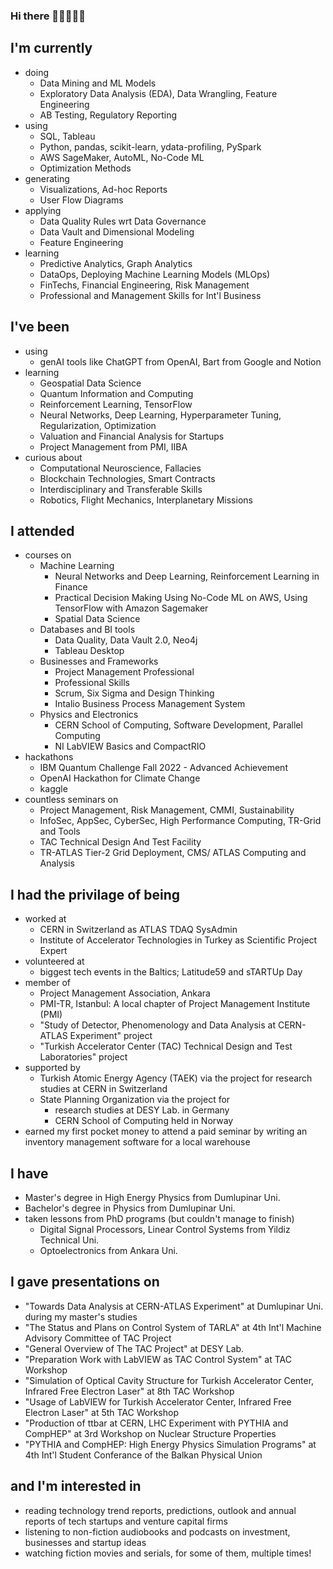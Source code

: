 ### Hi there 👋🏻👨🏻‍💻

## I'm currently
- doing
  - Data Mining and ML Models
  - Exploratory Data Analysis (EDA), Data Wrangling, Feature Engineering
  - AB Testing, Regulatory Reporting
- using
  - SQL, Tableau
  - Python, pandas, scikit-learn, ydata-profiling, PySpark
  - AWS SageMaker, AutoML, No-Code ML
  - Optimization Methods
- generating
  - Visualizations, Ad-hoc Reports
  - User Flow Diagrams
- applying
  - Data Quality Rules wrt Data Governance
  - Data Vault and Dimensional Modeling
  - Feature Engineering
- learning
  - Predictive Analytics, Graph Analytics
  - DataOps, Deploying Machine Learning Models (MLOps)
  - FinTechs, Financial Engineering, Risk Management
  - Professional and Management Skills for Int'l Business


## I've been
- using
  - genAI tools like ChatGPT from OpenAI, Bart from Google and Notion
- learning
  - Geospatial Data Science
  - Quantum Information and Computing
  - Reinforcement Learning, TensorFlow
  - Neural Networks, Deep Learning, Hyperparameter Tuning, Regularization, Optimization
  - Valuation and Financial Analysis for Startups
  - Project Management from PMI, IIBA
- curious about
  - Computational Neuroscience, Fallacies
  - Blockchain Technologies, Smart Contracts
  - Interdisciplinary and Transferable Skills
  - Robotics, Flight Mechanics, Interplanetary Missions


## I attended
- courses on
  - Machine Learning
    - Neural Networks and Deep Learning, Reinforcement Learning in Finance
    - Practical Decision Making Using No-Code ML on AWS, Using TensorFlow with Amazon Sagemaker
    - Spatial Data Science
  - Databases and BI tools
    - Data Quality, Data Vault 2.0, Neo4j
    - Tableau Desktop
  - Businesses and Frameworks
    - Project Management Professional
    - Professional Skills
    - Scrum, Six Sigma and Design Thinking
    - Intalio Business Process Management System
  - Physics and Electronics
    - CERN School of Computing, Software Development, Parallel Computing
    - NI LabVIEW Basics and CompactRIO
- hackathons
  - IBM Quantum Challenge Fall 2022 - Advanced Achievement
  - OpenAI Hackathon for Climate Change
  - kaggle
- countless seminars on
  - Project Management, Risk Management, CMMI, Sustainability
  - InfoSec, AppSec, CyberSec, High Performance Computing, TR-Grid and Tools
  - TAC Technical Design And Test Facility
  - TR-ATLAS Tier-2 Grid Deployment, CMS/ ATLAS Computing and Analysis


 ## I had the privilage of being
 - worked at
   - CERN in Switzerland as ATLAS TDAQ SysAdmin
   - Institute of Accelerator Technologies in Turkey as Scientific Project Expert
 - volunteered at
   - biggest tech events in the Baltics; Latitude59 and sTARTUp Day
 - member of
   - Project Management Association, Ankara
   - PMI-TR, Istanbul: A local chapter of Project Management Institute (PMI)
   - "Study of Detector, Phenomenology and Data Analysis at CERN-ATLAS Experiment" project
   - "Turkish Accelerator Center (TAC) Technical Design and Test Laboratories" project
 - supported by
   - Turkish Atomic Energy Agency (TAEK) via the project for research studies at CERN in Switzerland
   - State Planning Organization via the project for
     - research studies at DESY Lab. in Germany
     - CERN School of Computing held in Norway
 - earned my first pocket money to attend a paid seminar by writing an inventory management software for a local warehouse


## I have
- Master's degree in High Energy Physics from Dumlupinar Uni.
- Bachelor's degree in Physics from Dumlupinar Uni.
- taken lessons from PhD programs (but couldn't manage to finish)
  - Digital Signal Processors, Linear Control Systems from Yildiz Technical Uni.
  - Optoelectronics from Ankara Uni.


## I gave presentations on
- "Towards Data Analysis at CERN-ATLAS Experiment" at Dumlupinar Uni. during my master's studies
- "The Status and Plans on Control System of TARLA" at 4th Int'l Machine Advisory Committee of TAC Project
- "General Overview of The TAC Project" at DESY Lab.
- "Preparation Work with LabVIEW as TAC Control System" at TAC Workshop
- "Simulation of Optical Cavity Structure for Turkish Accelerator Center, Infrared Free Electron Laser" at 8th TAC Workshop
- "Usage of LabVIEW for Turkish Accelerator Center, Infrared Free Electron Laser" at 5th TAC Workshop
- "Production of ttbar at CERN, LHC Experiment with PYTHIA and CompHEP" at 3rd Workshop on Nuclear Structure Properties
- "PYTHIA and CompHEP: High Energy Physics Simulation Programs" at 4th Int'l Student Conferance of the Balkan Physical Union


## and I'm interested in
- reading technology trend reports, predictions, outlook and annual reports of tech startups and venture capital firms
- listening to non-fiction audiobooks and podcasts on investment, businesses and startup ideas
- watching fiction movies and serials, for some of them, multiple times!
